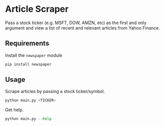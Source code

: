 # Article Scraper

Pass a stock ticker (e.g. MSFT, DOW, AMZN, etc) as the first and only argument and view a list of recent and relevant articles from Yahoo Finance.

## Requirements

Install the `newspaper` module

```python
pip install newspaper
```

## Usage

Scrape articles by passing a stock ticker/symbol.

```python
python main.py <TICKER>
```

Get help.

```python
python main.py --help
```